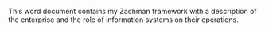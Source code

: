 This word document contains my Zachman framework with a description of the enterprise and the role of information systems on their operations.
